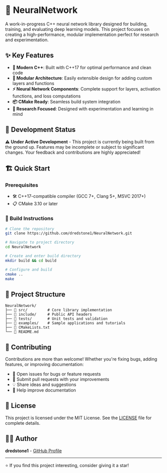 # 🧠 NeuralNetwork

A work-in-progress C++ neural network library designed for building, training, and evaluating deep learning models. This project focuses on creating a high-performance, modular implementation perfect for research and experimentation.

## ✨ Key Features

- **🚀 Modern C++**: Built with C++17 for optimal performance and clean code
- **🔧 Modular Architecture**: Easily extensible design for adding custom layers and functions
- **⚡ Neural Network Components**: Complete support for layers, activation functions, and loss computations
- **📦 CMake Ready**: Seamless build system integration
- **🎯 Research Focused**: Designed with experimentation and learning in mind

## 🚧 Development Status

⚠️ **Under Active Development** - This project is currently being built from the ground up. Features may be incomplete or subject to significant changes. Your feedback and contributions are highly appreciated!

## 🏗️ Quick Start

### Prerequisites

- 🛠️ C++17-compatible compiler (GCC 7+, Clang 5+, MSVC 2017+)
- 📋 CMake 3.10 or later

### 🔨 Build Instructions

```bash
# Clone the repository
git clone https://github.com/dredstone1/NeuralNetwork.git

# Navigate to project directory
cd NeuralNetwork

# Create and enter build directory
mkdir build && cd build

# Configure and build
cmake ..
make
```

## 📁 Project Structure

```
NeuralNetwork/
├── 📂 src/         # Core library implementation
├── 📂 include/     # Public API headers
├── 📂 tests/       # Unit tests and validation
├── 📂 examples/    # Sample applications and tutorials
├── 📄 CMakeLists.txt
└── 📖 README.md
```

## 🤝 Contributing

Contributions are more than welcome! Whether you're fixing bugs, adding features, or improving documentation:

- 🐛 Open issues for bugs or feature requests
- 🔀 Submit pull requests with your improvements
- 💡 Share ideas and suggestions
- 📖 Help improve documentation

## 📄 License

This project is licensed under the MIT License. See the [LICENSE](LICENSE) file for complete details.

## 👨‍💻 Author

**dredstone1** - [GitHub Profile](https://github.com/dredstone1)

---

⭐ If you find this project interesting, consider giving it a star!
